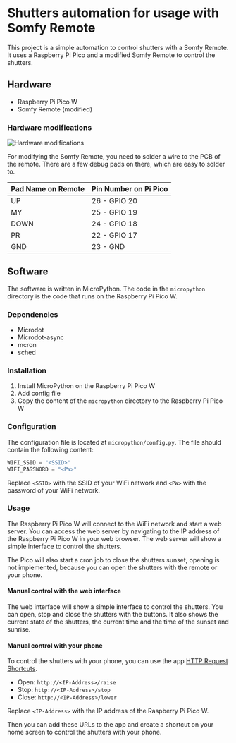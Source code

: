 # Shutters automation for usage with Somfy Remote

This project is a simple automation to control shutters with a Somfy Remote. It uses a Raspberry Pi Pico and a modified Somfy Remote to control the shutters.

## Hardware

- Raspberry Pi Pico W
- Somfy Remote (modified)

### Hardware modifications

![Hardware modifications](./images/hardware_mod.png)

For modifying the Somfy Remote, you need to solder a wire to the PCB of the remote. There are a few debug pads on there, which are easy to solder to. 

| Pad Name on Remote | Pin Number on Pi Pico |
|---|---|
| UP   | 26 - GPIO 20 |
| MY   | 25 - GPIO 19 |
| DOWN | 24 - GPIO 18 |
| PR   | 22 - GPIO 17 |
| GND  | 23 - GND     |


## Software

The software is written in MicroPython. The code in the `micropython` directory is the code that runs on the Raspberry Pi Pico W. 

### Dependencies

- Microdot
- Microdot-async
- mcron
- sched

### Installation

1. Install MicroPython on the Raspberry Pi Pico W
2. Add config file
3. Copy the content of the `micropython` directory to the Raspberry Pi Pico W

### Configuration

The configuration file is located at `micropython/config.py`. The file should contain the following content:

```python
WIFI_SSID = "<SSID>"
WIFI_PASSWORD = "<PW>"
```

Replace `<SSID>` with the SSID of your WiFi network and `<PW>` with the password of your WiFi network.

### Usage

The Raspberry Pi Pico W will connect to the WiFi network and start a web server. You can access the web server by navigating to the IP address of the Raspberry Pi Pico W in your web browser. The web server will show a simple interface to control the shutters.

The Pico will also start a cron job to close the shutters sunset, opening is not implemented, because you can open the shutters with the remote or your phone.

#### Manual control with the web interface

The web interface will show a simple interface to control the shutters. You can open, stop and close the shutters with the buttons. It also shows the current state of the shutters, the current time and the time of the sunset and sunrise.

#### Manual control with your phone

To control the shutters with your phone, you can use the app [HTTP Request Shortcuts](https://play.google.com/store/apps/details?id=ch.rmy.android.http_shortcuts&hl=en&gl=US). 

- Open: `http://<IP-Address>/raise`
- Stop: `http://<IP-Address>/stop`
- Close: `http://<IP-Address>/lower`

Replace `<IP-Address>` with the IP address of the Raspberry Pi Pico W.

Then you can add these URLs to the app and create a shortcut on your home screen to control the shutters with your phone.

